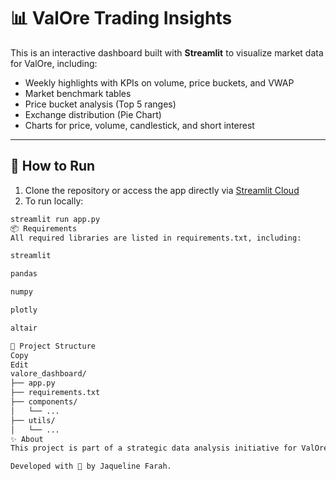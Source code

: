 # 📊 ValOre Trading Insights

This is an interactive dashboard built with **Streamlit** to visualize market data for ValOre, including:

- Weekly highlights with KPIs on volume, price buckets, and VWAP
- Market benchmark tables
- Price bucket analysis (Top 5 ranges)
- Exchange distribution (Pie Chart)
- Charts for price, volume, candlestick, and short interest

---

## 🚀 How to Run

1. Clone the repository or access the app directly via [Streamlit Cloud](https://streamlit.io/cloud)
2. To run locally:
```bash
streamlit run app.py
📦 Requirements
All required libraries are listed in requirements.txt, including:

streamlit

pandas

numpy

plotly

altair

📁 Project Structure
Copy
Edit
valore_dashboard/
├── app.py
├── requirements.txt
├── components/
│   └── ...
├── utils/
│   └── ...
✨ About
This project is part of a strategic data analysis initiative for ValOre Metals, designed to make it easier to identify relevant market patterns and trading behavior over time.

Developed with 💙 by Jaqueline Farah.
